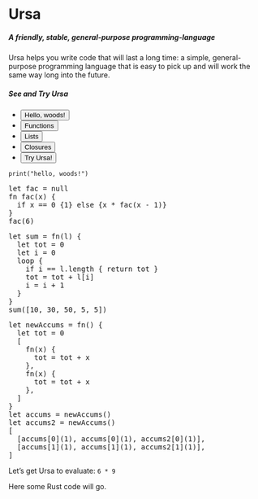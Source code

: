 # Ursa

<div class="row">
    <div class="col-sm-6 mb-3 mb-sm-0">
        <h5>A friendly, stable, general-purpose programming-language</h5>
        Ursa helps you write code that will last a long time: a simple, general-purpose programming language that is easy to pick up and will work the same way long into the future.
    </div>
    <div class="col-sm-6 mb-3 mb-sm-0">
        <div class="card">
            <div class="card-header">
                <h5>See and Try Ursa</h5>
                <ul class="nav nav-tabs card-header-tabs" id="codeTab" role="tablist">
                    <li class="nav-item" role="presentation">
                        <button class="nav-link active" id="hello-tab" data-bs-toggle="tab" data-bs-target="#hello-tab-pane" type="button" role="tab" aria-controls="hello-tab-pane" aria-selected="true">Hello, woods!</button>
                    </li>
                    <li class="nav-item" role="presentation">
                        <button class="nav-link" id="functions-tab" data-bs-toggle="tab" data-bs-target="#functions-tab-pane" type="button" role="tab" aria-controls="functions-tab-pane" aria-selected="false">Functions</button>
                    </li>
                    <li class="nav-item" role="presentation">
                        <button class="nav-link" id="lists-tab" data-bs-toggle="tab" data-bs-target="#lists-tab-pane" type="button" role="tab" aria-controls="lists-tab-pane" aria-selected="false">Lists</button>
                    </li>
                    <li class="nav-item" role="presentation">
                        <button class="nav-link" id="closures-tab" data-bs-toggle="tab" data-bs-target="#closures-tab-pane" type="button" role="tab" aria-controls="closures-tab-pane" aria-selected="false">Closures</button>
                    </li>
                    <li class="nav-item" role="presentation">
                        <button class="nav-link btn btn-primary highlight-button" id="try-tab" data-bs-toggle="tab" data-bs-target="#try-tab-pane" type="button" role="tab" aria-controls="try-tab-pane" aria-selected="false">Try Ursa!</button>
                    </li>
                </ul>
            </div>
            <div class="card-body tab-content">
                <!-- FIXME: template in the demo source files -->
                <div class="tab-pane fade show active" id="hello-tab-pane" role="tabpanel" aria-labelledby="hello-tab" tabindex="0">
                    <code>print("hello, woods!")</code>
                </div>
                <div class="tab-pane fade" id="functions-tab-pane" role="tabpanel" aria-labelledby="functions-tab" tabindex="0">
                    <pre>let fac = null
fn fac(x) {
  if x == 0 {1} else {x * fac(x - 1)}
}
fac(6)</pre>
                </div>
                <div class="tab-pane fade" id="lists-tab-pane" role="tabpanel" aria-labelledby="lists-tab" tabindex="0">
                    <pre>let sum = fn(l) {
  let tot = 0
  let i = 0
  loop {
    if i == l.length { return tot }
    tot = tot + l[i]
    i = i + 1
  }
}
sum([10, 30, 50, 5, 5])</pre>
                </div>
                <div class="tab-pane fade" id="closures-tab-pane" role="tabpanel" aria-labelledby="closures-tab" tabindex="0">
                    <pre>let newAccums = fn() {
  let tot = 0
  [
    fn(x) {
      tot = tot + x
    },
    fn(x) {
      tot = tot + x
    },
  ]
}
let accums = newAccums()
let accums2 = newAccums()
[
  [accums[0](1), accums[0](1), accums2[0](1)],
  [accums[1](1), accums[1](1), accums2[1](1)],
]</pre>
                </div>
                <div class="tab-pane fade" id="try-tab-pane" role="tabpanel" aria-labelledby="try-tab" tabindex="0">
                    <p>Let’s get Ursa to evaluate: <code class="ursa-input">6 * 9</code></p>
                    <p><code class="ursa-result"></code></p>
                </div>
            </div>
        </div>
    </div>
    <div class="rust-code">Here some Rust code will go.</div>
</div>

<script src="/bundle.js"></script>
